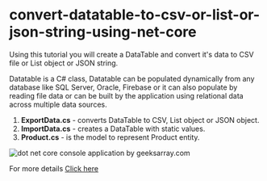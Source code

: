 # convert-datatable-to-csv-or-list-or-json-string-using-net-core

Using this tutorial you will create a DataTable and convert it's data to CSV file or List object or JSON string.

Datatable is a C# class, Datatable can be populated dynamically from any database like SQL Server, Oracle, Firebase or it can also populate by reading file data or can be built by the application using relational data across multiple data sources.

1. **ExportData.cs** - converts DataTable to CSV, List object or JSON object.
1. **ImportData.cs** - creates a DataTable with static values.
1. **Product.cs** - is the model to represent Product entity.

![dot net core console application by geeksarray.com](https://geeksarray.com/images/blog/dot-net-core-console-app-file-structure.PNG)

For more details [Click here](https://geeksarray.com/blog/convert-datatable-to-csv-or-list-or-json-string-using-dot-net-core)
